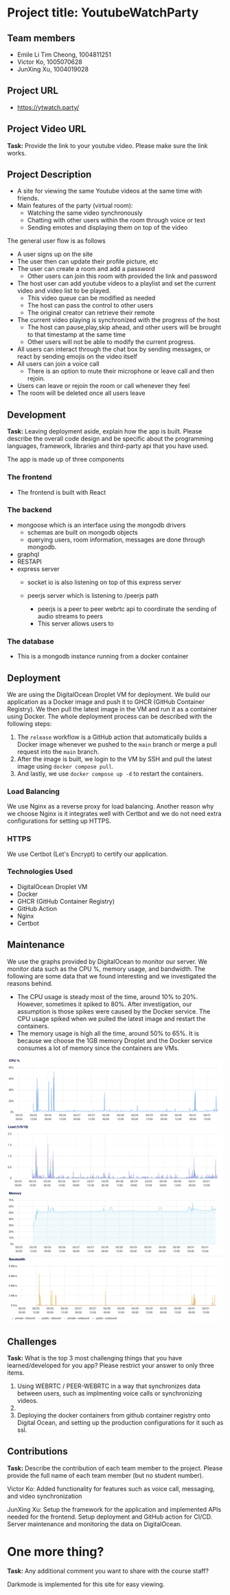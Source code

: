 # Project title: YoutubeWatchParty

## Team members

- Emile Li Tim Cheong, 1004811251
- Victor Ko, 1005070628
- JunXing Xu, 1004019028


## Project URL

- https://ytwatch.party/

## Project Video URL

**Task:** Provide the link to your youtube video. Please make sure the link works.

## Project Description

- A site for viewing the same Youtube videos at the same time with friends.
- Main features of the party (virtual room):
    - Watching the same video synchronously
    - Chatting with other users within the room through voice or text
    - Sending emotes and displaying them on top of the video

The general user flow is as follows
- A user signs up on the site
- The user then can update their profile picture, etc
- The user can create a room and add a password
    - Other users can join this room with provided the link and password
- The host user can add youtube videos to a playlist and set the current video and video list to be played.
    - This video queue can be modified as needed
    - The host can pass the control to other users
    - The original creator can retrieve their remote
- The current video playing is synchronized with the progress of the host
    - The host can pause,play,skip ahead, and other users will be brought to that timestamp at the same time
    - Other users will not be able to modify the current progress.
- All users can interact through the chat box by sending messages, or react by sending emojis on the video itself
- All users can join a voice call
    - There is an option to mute their microphone or leave call and then rejoin.
- Users can leave or rejoin the room or call whenever they feel
- The room will be deleted once all users leave


## Development

**Task:** Leaving deployment aside, explain how the app is built. Please describe the overall code design and be specific about the programming languages, framework, libraries and third-party api that you have used.

The app is made up of three components

### The frontend
- The frontend is built with React

### The backend
- mongoose which is an interface using the mongodb drivers
    - schemas are built on mongodb objects
    - querying users, room information, messages are done through mongodb.
- graphql
- RESTAPI
- express server
    - socket io is also listening on top of this express server

    - peerjs server which is listening to /peerjs path
        - peerjs is a peer to peer webrtc api to coordinate the sending of audio streams to peers
        - This server allows users to


### The database
- This is a mongodb instance running from a docker container


## Deployment

We are using the DigitalOcean Droplet VM for deployment. We build our application as a Docker image and push it to GHCR (GitHub Container Registry). We then pull the latest image in the VM and run it as a container using Docker. The whole deployment process can be described with the following steps:
1. The `release` workflow is a GitHub action that automatically builds a Docker image whenever we pushed to the `main` branch or merge a pull request into the `main` branch.
2. After the image is built, we login to the VM by SSH and pull the latest image using `docker compose pull`.
3. And lastly, we use `docker compose up -d` to restart the containers.

### Load Balancing

We use Nginx as a reverse proxy for load balancing. Another reason why we choose Nginx is it integrates well with Certbot and we do not need extra configurations for setting up HTTPS.
### HTTPS

We use Certbot (Let's Encrypt) to certify our application.

### Technologies Used
- DigitalOcean Droplet VM
- Docker
- GHCR (GitHub Container Registry)
- GitHub Action
- Nginx
- Certbot

## Maintenance

We use the graphs provided by DigitalOcean to monitor our server. We monitor data such as the CPU %, memory usage, and bandwidth. The following are some data that we found interesting and we investigated the reasons behind.
- The CPU usage is steady most of the time, around 10% to 20%. However, sometimes it spiked to 80%. After investigation, our assumption is those spikes were caused by the Docker service. The CPU usage spiked when we pulled the latest image and restart the containers.
- The memory usage is high all the time, around 50% to 65%. It is because we choose the 1GB memory Droplet and the Docker service consumes a lot of memory since the containers are VMs.

![CPU %](/assets/cpu.png)
![CPU %](/assets/load.png)
![CPU %](/assets/memory.png)
![CPU %](/assets/bandwidth.png)

## Challenges

**Task:** What is the top 3 most challenging things that you have learned/developed for you app? Please restrict your answer to only three items.

1. Using WEBRTC / PEER-WEBRTC in a way that synchronizes data between users, such as implmenting voice calls or synchronizing videos.
2.
3. Deploying the docker containers from github container registry onto Digital Ocean, and setting up the production configurations for it such as ssl.

## Contributions

**Task:** Describe the contribution of each team member to the project. Please provide the full name of each team member (but no student number).

Victor Ko: Added functionality for features such as voice call, messaging, and video synchronization

JunXing Xu: Setup the framework for the application and implemented APIs needed for the frontend. Setup deployment and GitHub action for CI/CD. Server maintenance and monitoring the data on DigitalOcean.

# One more thing?

**Task:** Any additional comment you want to share with the course staff?

Darkmode is implemented for this site for easy viewing.
